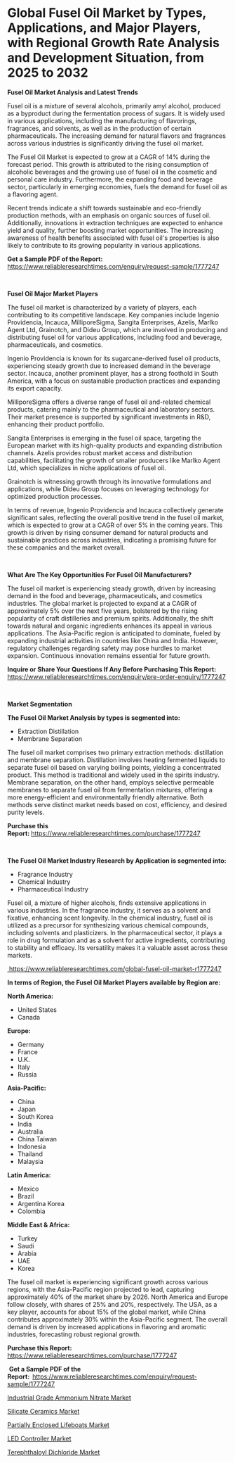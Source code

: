 <p><h1>Global Fusel Oil Market by Types, Applications, and Major Players, with Regional Growth Rate Analysis and Development Situation, from 2025 to 2032</h1></p><p><strong>Fusel Oil Market Analysis and Latest Trends</strong></p>
<p><p>Fusel oil is a mixture of several alcohols, primarily amyl alcohol, produced as a byproduct during the fermentation process of sugars. It is widely used in various applications, including the manufacturing of flavorings, fragrances, and solvents, as well as in the production of certain pharmaceuticals. The increasing demand for natural flavors and fragrances across various industries is significantly driving the fusel oil market.</p><p>The Fusel Oil Market is expected to grow at a CAGR of 14% during the forecast period. This growth is attributed to the rising consumption of alcoholic beverages and the growing use of fusel oil in the cosmetic and personal care industry. Furthermore, the expanding food and beverage sector, particularly in emerging economies, fuels the demand for fusel oil as a flavoring agent.</p><p>Recent trends indicate a shift towards sustainable and eco-friendly production methods, with an emphasis on organic sources of fusel oil. Additionally, innovations in extraction techniques are expected to enhance yield and quality, further boosting market opportunities. The increasing awareness of health benefits associated with fusel oil's properties is also likely to contribute to its growing popularity in various applications.</p></p>
<p><strong>Get a Sample PDF of the Report:&nbsp;</strong> <a href="https://www.reliableresearchtimes.com/enquiry/request-sample/1777247?utm_campaign=2198&utm_medium=2&utm_source=Github&utm_content=ia&utm_term=30012025&utm_id=fusel-oil">https://www.reliableresearchtimes.com/enquiry/request-sample/1777247</a></p>
<p>&nbsp;</p>
<p><strong>Fusel Oil Major Market Players</strong></p>
<p><p>The fusel oil market is characterized by a variety of players, each contributing to its competitive landscape. Key companies include Ingenio Providencia, Incauca, MilliporeSigma, Sangita Enterprises, Azelis, Marlko Agent Ltd, Grainotch, and Dideu Group, which are involved in producing and distributing fusel oil for various applications, including food and beverage, pharmaceuticals, and cosmetics.</p><p>Ingenio Providencia is known for its sugarcane-derived fusel oil products, experiencing steady growth due to increased demand in the beverage sector. Incauca, another prominent player, has a strong foothold in South America, with a focus on sustainable production practices and expanding its export capacity.</p><p>MilliporeSigma offers a diverse range of fusel oil and-related chemical products, catering mainly to the pharmaceutical and laboratory sectors. Their market presence is supported by significant investments in R&D, enhancing their product portfolio.</p><p>Sangita Enterprises is emerging in the fusel oil space, targeting the European market with its high-quality products and expanding distribution channels. Azelis provides robust market access and distribution capabilities, facilitating the growth of smaller producers like Marlko Agent Ltd, which specializes in niche applications of fusel oil.</p><p>Grainotch is witnessing growth through its innovative formulations and applications, while Dideu Group focuses on leveraging technology for optimized production processes.</p><p>In terms of revenue, Ingenio Providencia and Incauca collectively generate significant sales, reflecting the overall positive trend in the fusel oil market, which is expected to grow at a CAGR of over 5% in the coming years. This growth is driven by rising consumer demand for natural products and sustainable practices across industries, indicating a promising future for these companies and the market overall.</p></p>
<p>&nbsp;</p>
<p><strong>What Are The Key Opportunities For Fusel Oil Manufacturers?</strong></p>
<p><p>The fusel oil market is experiencing steady growth, driven by increasing demand in the food and beverage, pharmaceuticals, and cosmetics industries. The global market is projected to expand at a CAGR of approximately 5% over the next five years, bolstered by the rising popularity of craft distilleries and premium spirits. Additionally, the shift towards natural and organic ingredients enhances its appeal in various applications. The Asia-Pacific region is anticipated to dominate, fueled by expanding industrial activities in countries like China and India. However, regulatory challenges regarding safety may pose hurdles to market expansion. Continuous innovation remains essential for future growth.</p></p>
<p><strong>Inquire or Share Your Questions If Any Before Purchasing This Report:</strong> <a href="https://www.reliableresearchtimes.com/enquiry/pre-order-enquiry/1777247?utm_campaign=2198&utm_medium=2&utm_source=Github&utm_content=ia&utm_term=30012025&utm_id=fusel-oil">https://www.reliableresearchtimes.com/enquiry/pre-order-enquiry/1777247</a></p>
<p>&nbsp;</p>
<p><strong>Market Segmentation</strong></p>
<p><strong>The Fusel Oil Market Analysis by types is segmented into:</strong></p>
<p><ul><li>Extraction Distillation</li><li>Membrane Separation</li></ul></p>
<p><p>The fusel oil market comprises two primary extraction methods: distillation and membrane separation. Distillation involves heating fermented liquids to separate fusel oil based on varying boiling points, yielding a concentrated product. This method is traditional and widely used in the spirits industry. Membrane separation, on the other hand, employs selective permeable membranes to separate fusel oil from fermentation mixtures, offering a more energy-efficient and environmentally friendly alternative. Both methods serve distinct market needs based on cost, efficiency, and desired purity levels.</p></p>
<p><strong>Purchase this Report:&nbsp;</strong><a href="https://www.reliableresearchtimes.com/purchase/1777247?utm_campaign=2198&utm_medium=2&utm_source=Github&utm_content=ia&utm_term=30012025&utm_id=fusel-oil">https://www.reliableresearchtimes.com/purchase/1777247</a></p>
<p>&nbsp;</p>
<p><strong>The Fusel Oil Market Industry Research by Application is segmented into:</strong></p>
<p><ul><li>Fragrance Industry</li><li>Chemical Industry</li><li>Pharmaceutical Industry</li></ul></p>
<p><p>Fusel oil, a mixture of higher alcohols, finds extensive applications in various industries. In the fragrance industry, it serves as a solvent and fixative, enhancing scent longevity. In the chemical industry, fusel oil is utilized as a precursor for synthesizing various chemical compounds, including solvents and plasticizers. In the pharmaceutical sector, it plays a role in drug formulation and as a solvent for active ingredients, contributing to stability and efficacy. Its versatility makes it a valuable asset across these markets.</p></p>
<p><a href="https://www.reliableresearchtimes.com/global-fusel-oil-market-r1777247?utm_campaign=2198&utm_medium=2&utm_source=Github&utm_content=ia&utm_term=30012025&utm_id=fusel-oil">&nbsp;https://www.reliableresearchtimes.com/global-fusel-oil-market-r1777247</a></p>
<p><strong>In terms of Region, the Fusel Oil Market Players available by Region are:</strong></p>
<p>
    <p> <strong> North America: </strong>
        <ul>
            <li>United States</li>
            <li>Canada</li>
        </ul>
        </p> 
    <p> <strong> Europe: </strong>
        <ul>
            <li>Germany</li>
            <li>France</li>
            <li>U.K.</li>
            <li>Italy</li>
            <li>Russia</li>
        </ul>
        </p> 
    <p> <strong> Asia-Pacific: </strong>
        <ul>
            <li>China</li>
            <li>Japan</li>
            <li>South Korea</li>
            <li>India</li>
            <li>Australia</li>
            <li>China Taiwan</li>
            <li>Indonesia</li>
            <li>Thailand</li>
            <li>Malaysia</li>
        </ul>
        </p> 
    <p> <strong> Latin America: </strong>
        <ul>
            <li>Mexico</li>
            <li>Brazil</li>
            <li>Argentina Korea</li>
            <li>Colombia</li>
        </ul>
        </p> 
    <p> <strong> Middle East & Africa: </strong>
        <ul>
            <li>Turkey</li>
            <li>Saudi</li>
            <li>Arabia</li>
            <li>UAE</li>
            <li>Korea</li>
        </ul>
    </p>
    </p>
<p><p>The fusel oil market is experiencing significant growth across various regions, with the Asia-Pacific region projected to lead, capturing approximately 40% of the market share by 2026. North America and Europe follow closely, with shares of 25% and 20%, respectively. The USA, as a key player, accounts for about 15% of the global market, while China contributes approximately 30% within the Asia-Pacific segment. The overall demand is driven by increased applications in flavoring and aromatic industries, forecasting robust regional growth.</p></p>
<p><strong>Purchase this Report: </strong><a href="https://www.reliableresearchtimes.com/purchase/1777247?utm_campaign=2198&utm_medium=2&utm_source=Github&utm_content=ia&utm_term=30012025&utm_id=fusel-oil">https://www.reliableresearchtimes.com/purchase/1777247</a></p>
<p>&nbsp;<strong>Get a Sample PDF of the Report:&nbsp;&nbsp;</strong><a href="https://www.reliableresearchtimes.com/enquiry/request-sample/1777247?utm_campaign=2198&utm_medium=2&utm_source=Github&utm_content=ia&utm_term=30012025&utm_id=fusel-oil">https://www.reliableresearchtimes.com/enquiry/request-sample/1777247</a></p>
<p><strong></strong></p>
<p><p><a href="https://www.linkedin.com/pulse/industrial-grade-ammonium-nitrate-market-analysis-trends-share-dymae?utm_campaign=2198&utm_medium=2&utm_source=Github&utm_content=ia&utm_term=30012025&utm_id=fusel-oil">Industrial Grade Ammonium Nitrate Market</a></p><p><a href="https://github.com/nemcemakoi/Market-Research-Report-List-1/blob/main/silicate-ceramics-market.md?utm_campaign=2198&utm_medium=2&utm_source=Github&utm_content=ia&utm_term=30012025&utm_id=fusel-oil">Silicate Ceramics Market</a></p><p><a href="https://www.linkedin.com/pulse/future-trends-partially-enclosed-lifeboats-market-2025-2032-vzmle?utm_campaign=2198&utm_medium=2&utm_source=Github&utm_content=ia&utm_term=30012025&utm_id=fusel-oil">Partially Enclosed Lifeboats Market</a></p><p><a href="https://www.linkedin.com/pulse/led-controller-market-forecast-future-growth-opportunities-anticipated-ffzmc?utm_campaign=2198&utm_medium=2&utm_source=Github&utm_content=ia&utm_term=30012025&utm_id=fusel-oil">LED Controller Market</a></p><p><a href="https://github.com/rushanday/Market-Research-Report-List-1/blob/main/terephthaloyl-dichloride-market.md?utm_campaign=2198&utm_medium=2&utm_source=Github&utm_content=ia&utm_term=30012025&utm_id=fusel-oil">Terephthaloyl Dichloride Market</a></p></p>